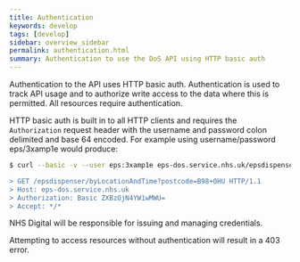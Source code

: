 ```yaml
---
title: Authentication
keywords: develop
tags: [develop]
sidebar: overview_sidebar
permalink: authentication.html
summary: Authentication to use the DoS API using HTTP basic auth
---
```


Authentication to the API uses HTTP basic auth. Authentication is used to track API usage and to authorize write access to the data where this is permitted. All resources require authentication.

HTTP basic auth is built in to all HTTP clients and requires the `Authorization` request header with the username and password colon delimited and base 64 encoded. For example using username/password eps/3xamp1e would produce:

```sh
$ curl --basic -v --user eps:3xamp1e eps-dos.service.nhs.uk/epsdispenser/byLocationAndTime?postcode=B98+0HU'

> GET /epsdispenser/byLocationAndTime?postcode=B98+0HU HTTP/1.1
> Host: eps-dos.service.nhs.uk
> Authorization: Basic ZXBzOjN4YW1wMWU=
> Accept: */*
```

NHS Digital will be responsible for issuing and managing credentials.

Attempting to access resources without authentication will result in a 403 error.
